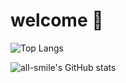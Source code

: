 <h1>welcome 👋</h1>


![Top Langs](https://github-readme-stats.vercel.app/api/top-langs/?username=tqx5201&layout=compact&theme=tokyonight)



![all-smile's GitHub stats](https://github-readme-stats.vercel.app/api?username=tqx5201&show_icons=true&theme=tokyonight)
